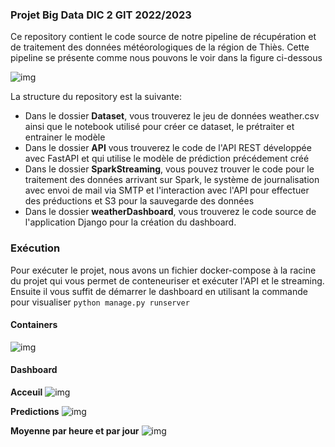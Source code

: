 ### Projet Big Data DIC 2 GIT 2022/2023
Ce repository contient le code source de notre pipeline de récupération et de traitement des données météorologiques de la région de Thiès. Cette pipeline se présente comme nous pouvons le voir dans la figure ci-dessous

![img](https://ibb.co/rHG48cZ)

La structure du repository est la suivante:
- Dans le dossier **Dataset**, vous trouverez le jeu de données weather.csv ainsi que le notebook utilisé pour créer ce dataset, le prétraiter et entrainer le modèle
- Dans le dossier **API** vous trouverez le code de l'API REST développée avec FastAPI et qui utilise le modèle de prédiction précédement créé
- Dans le dossier **SparkStreaming**, vous pouvez trouver le code pour le traitement des données arrivant sur Spark, le système de journalisation avec envoi de mail via SMTP et l'interaction avec l'API pour effectuer des préductions et S3 pour la sauvegarde des données
- Dans le dossier **weatherDashboard**, vous trouverez le code source de l'application Django pour la création du dashboard.

### Exécution
Pour exécuter le projet, nous avons un fichier docker-compose à la racine du projet qui vous permet de conteneuriser et exécuter l'API et le streaming.
Ensuite il vous suffit de démarrer le dashboard en utilisant la commande pour visualiser `python manage.py runserver` 
#### Containers
![img](https://ibb.co/TTycRz4)
#### Dashboard

**Acceuil**
![img](https://ibb.co/QQcp382)

**Predictions**
![img](https://ibb.co/bL5XWLX)

**Moyenne par heure et par jour**
![img](https://ibb.co/3CpbXZH)